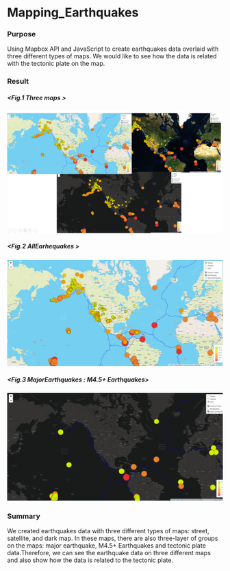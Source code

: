 # Mapping_Earthquakes
### Purpose
Using Mapbox API and JavaScript to create earthquakes data overlaid with three different types of
maps. We would like to see how the data is related with the tectonic plate on the map.
>
### Result
##### <Fig.1 Three maps >
![Three_maps](https://github.com/WeiTing83/Mapping_Earthquakes/blob/main/image/three_maps.png)
##### <Fig.2 AllEarhequakes >
![1](https://github.com/WeiTing83/Mapping_Earthquakes/blob/main/image/1.png)
##### <Fig.3 MajorEarthquakes : M4.5+ Earthquakes>
![2](https://github.com/WeiTing83/Mapping_Earthquakes/blob/main/image/2.png)
>
### Summary
We created earthquakes data with three different types of maps: street, satellite, and dark map.
In these maps, there are also three-layer of groups on the maps: major earthquake, M4.5+ Earthquakes
and tectonic plate data.Therefore, we can see the earthquake data on three different maps and also show how the data is
related to the tectonic plate.